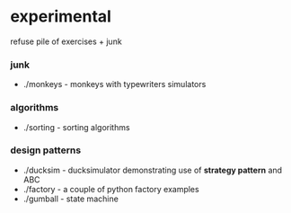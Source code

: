 # experimental
refuse pile of exercises + junk

### junk

+ ./monkeys - monkeys with typewriters simulators

### algorithms

+ ./sorting - sorting algorithms

### design patterns

+ ./ducksim - ducksimulator demonstrating use of **strategy pattern** and ABC
+ ./factory - a couple of python factory examples
+ ./gumball - state machine

